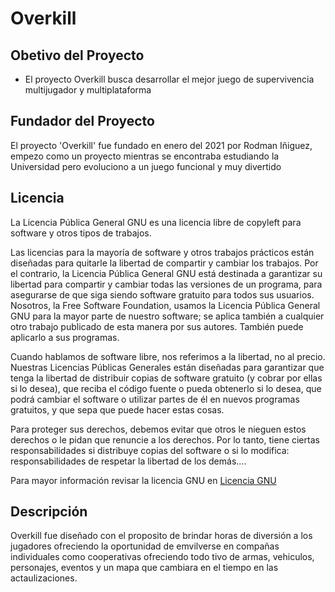 # Overkill

## Obetivo del Proyecto

* El proyecto Overkill busca desarrollar el mejor juego de supervivencia multijugador y multiplataforma

## Fundador del Proyecto

El proyecto 'Overkill' fue fundado en enero del 2021 por Rodman Iñiguez, empezo como un proyecto mientras se encontraba estudiando la Universidad pero evoluciono a un juego funcional y muy divertido

## Licencia 

La Licencia Pública General GNU es una licencia libre de copyleft para software y otros tipos de trabajos.

Las licencias para la mayoría de software y otros trabajos prácticos están diseñadas para quitarle la libertad de compartir y cambiar los trabajos. Por el contrario, la Licencia Pública General GNU está destinada a garantizar su libertad para compartir y cambiar todas las versiones de un programa, para asegurarse de que siga siendo software gratuito para todos sus usuarios. Nosotros, la Free Software Foundation, usamos la Licencia Pública General GNU para la mayor parte de nuestro software; se aplica también a cualquier otro trabajo publicado de esta manera por sus autores. También puede aplicarlo a sus programas.

Cuando hablamos de software libre, nos referimos a la libertad, no al precio. Nuestras Licencias Públicas Generales están diseñadas para garantizar que tenga la libertad de distribuir copias de software gratuito (y cobrar por ellas si lo desea), que reciba el código fuente o pueda obtenerlo si lo desea, que podrá cambiar el software o utilizar partes de él en nuevos programas gratuitos, y que sepa que puede hacer estas cosas.

Para proteger sus derechos, debemos evitar que otros le nieguen estos derechos o le pidan que renuncie a los derechos. Por lo tanto, tiene ciertas responsabilidades si distribuye copias del software o si lo modifica: responsabilidades de respetar la libertad de los demás....

Para mayor información revisar la licencia GNU en [Licencia GNU](https://opensource.org/licenses/GPL-3.0)

## Descripción

Overkill fue diseñado con el proposito de brindar horas de diversión a los jugadores ofreciendo la oportunidad de emvilverse en compañas individuales como cooperativas
ofreciendo todo tivo de armas, vehiculos, personajes, eventos y un mapa que cambiara en el tiempo en las actaulizaciones.




